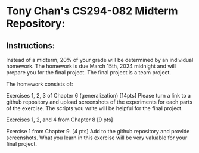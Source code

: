 # Tony Chan's CS294-082 Midterm Repository:


## Instructions:
Instead of a midterm, 20% of your grade will be determined by an individual homework. The homework is due March 15th, 2024 midnight and will prepare you for the final project. The final project is a team project.

The homework consists of:

Exercises 1, 2, 3 of Chapter 6 (generalization) [14pts]
Please turn a link to a github repository and upload screenshots of the experiments for each parts of the exercise. The scripts you write will be helpful for the final project. 

Exercises 1, 2, and 4 from Chapter 8 [9 pts]

Exercise 1 from Chapter 9. [4 pts]
Add to the github repository and provide screenshots. What you learn in this exercise will be very valuable for your final project.
